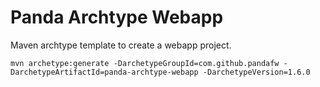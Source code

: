  Panda Archtype Webapp
=====================================================================

Maven archtype template to create a webapp project.

	mvn archetype:generate -DarchetypeGroupId=com.github.pandafw -DarchetypeArtifactId=panda-archtype-webapp -DarchetypeVersion=1.6.0
